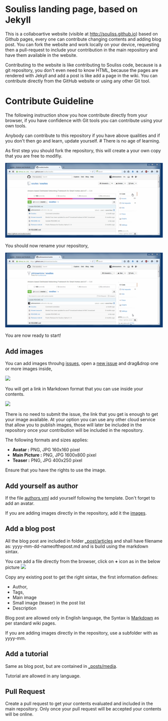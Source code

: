# Souliss landing page, based on Jekyll

This is a collaboartive website (visible at http://souliss.github.io) based on Github pages, every one can contribute changing contents and adding blog post. You can fork the website and work locally on your device, requesting then a pull-request to include your contribution in the main repository and have them available in the website.

Contributing to the website is like contributing to Souliss code, because is a git repository, you don't even need to know HTML, because the pages are rendered with Jekyll and add a post is like add a page in the wiki.
You can contribute directly from the GitHub website or using any other Git tool.

# Contribute Guideline

The following instruction show you how contribute directly from your browser, if you have confidence with Git tools you can contribute using your own tools.

Anybody can contribute to this repository if you have above qualities and if you don't then go and learn, update yourself. # There is no age of learning.

As first step you should fork the repository, this will create a your own copy that you are free to modifiy.

![](https://github.com/souliss/wiki-images/raw/master/gitguide/1_forkrepo.gif)

You should now rename your repository,

![](https://github.com/souliss/wiki-images/raw/master/gitguide/2_renamerepo.gif)

You are now ready to start!

## Add images

You can add images throuhg [issues](https://github.com/souliss/souliss.github.io/issues), open a [new issue](https://github.com/souliss/souliss.github.io/issues/new) and drag&drop one or more images inside,

![](http://souliss.github.io/images/AddImage_1.jpg)

You will get a link in Markdown format that you can use inside your contents.

![](http://souliss.github.io/images/AddImage_2.jpg)

There is no need to submit the issue, the link that you get is enough to get your image available. At your option you can use any other cloud service that allow you to publish images, those will later be included in the repository once your contribution will be included in the repository.

The following formats and sizes applies:

* **Avatar :** PNG, JPG 160x160 pixel
* **Main Picture :** PNG, JPG 1600x800 pixel
* **Teaser :** PNG, JPG 400x250 pixel

Ensure that you have the rights to use the image.

## Add yourself as author

If the file [authors.yml](https://github.com/souliss/souliss.github.io/blob/master/_data/authors.yml) add yourself following the template. Don't forget to add an avatar.

If you are adding images directly in the repository, add it the [images](folder).

## Add a blog post

All the blog post are included in folder [_post/articles](https://github.com/souliss/souliss.github.io/tree/master/_posts/articles) and shall have filename as:
yyyy-mm-dd-nameofthepost.md and is build using the markdown sintax.

You can add a file directly from the browser, click on **+** icon as in the below picture
![](http://souliss.github.io/images/AddFile.jpg)

Copy any existing post to get the right sintax, the first information defines:

* Author,
* Tags,
* Main image
* Small image (teaser) in the post list
* Description

Blog post are allowed only in English language, the Syntax is [Markdown](https://guides.github.com/features/mastering-markdown/) as per standard wiki pages.

If you are adding images directly in the repository, use a subfolder with as yyyy-mm.

## Add a tutorial

Same as blog post, but are contained in [_posts/media](https://github.com/souliss/souliss.github.io/tree/master/_posts/media).

Tutorial are allowed in any language.

## Pull Request

Create a pull request to get your contents evaluated and included in the main repository. Only once your pull request will be accepted your contents will be online.
